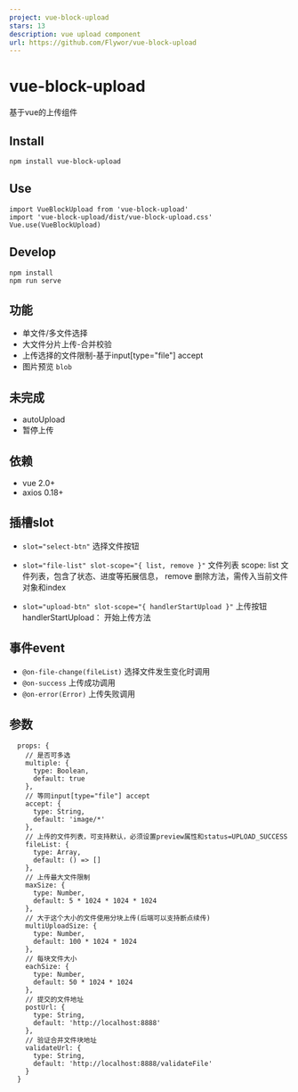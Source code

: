 ```yaml
---
project: vue-block-upload
stars: 13
description: vue upload component
url: https://github.com/Flywor/vue-block-upload
---
```


vue-block-upload
================

基于vue的上传组件

Install
-------

```
npm install vue-block-upload
```

Use
---

```
import VueBlockUpload from 'vue-block-upload'
import 'vue-block-upload/dist/vue-block-upload.css'
Vue.use(VueBlockUpload)
```

Develop
-------

```
npm install
npm run serve
```

功能
--

-   单文件/多文件选择
-   大文件分片上传-合并校验
-   上传选择的文件限制-基于input\[type="file"\] accept
-   图片预览 `blob`

未完成
---

-   autoUpload
-   暂停上传

依赖
--

-   vue 2.0+
-   axios 0.18+

插槽slot
------

-   `slot="select-btn"` 选择文件按钮
    
-   `slot="file-list" slot-scope="{ list, remove }"` 文件列表 scope: list 文件列表，包含了状态、进度等拓展信息， remove 删除方法，需传入当前文件对象和index
    
-   `slot="upload-btn" slot-scope="{ handlerStartUpload }"` 上传按钮 handlerStartUpload： 开始上传方法
    

事件event
-------

-   `@on-file-change(fileList)` 选择文件发生变化时调用
-   `@on-success` 上传成功调用
-   `@on-error(Error)` 上传失败调用

参数
--

```
  props: {
    // 是否可多选
    multiple: {
      type: Boolean,
      default: true
    },
    // 等同input[type="file"] accept
    accept: {
      type: String,
      default: 'image/*'
    },
    // 上传的文件列表，可支持默认，必须设置preview属性和status=UPLOAD_SUCCESS
    fileList: {
      type: Array,
      default: () => [] 
    },
    // 上传最大文件限制
    maxSize: {
      type: Number,
      default: 5 * 1024 * 1024 * 1024
    },
    // 大于这个大小的文件使用分块上传(后端可以支持断点续传)
    multiUploadSize: {
      type: Number,
      default: 100 * 1024 * 1024
    },
    // 每块文件大小
    eachSize: {
      type: Number,
      default: 50 * 1024 * 1024
    },
    // 提交的文件地址
    postUrl: {
      type: String,
      default: 'http://localhost:8888'
    },
    // 验证合并文件块地址
    validateUrl: {
      type: String,
      default: 'http://localhost:8888/validateFile'
    }
  }
```
